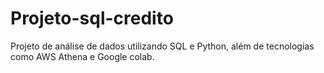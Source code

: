 # Projeto-sql-credito
Projeto de análise de dados utilizando SQL e Python, além de tecnologias como AWS Athena e Google colab.
